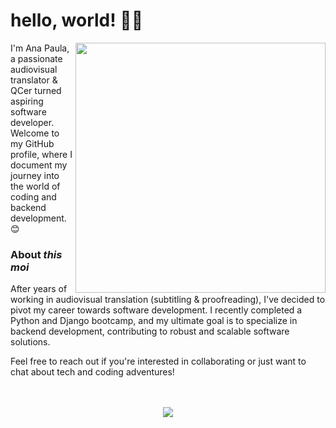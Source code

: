 # hello, world! 🖖🏻
<img align="right" src="https://i.ibb.co/M1DnsDR/developer-girl.gif" width="400">

I'm Ana Paula, a passionate audiovisual translator & QCer turned aspiring software developer. Welcome to my GitHub profile, where I document my journey into the world of coding and backend development. 😊

### About *this moi*
After years of working in audiovisual translation (subtitling & proofreading), I've decided to pivot my career towards software development. I recently completed a Python and Django bootcamp, and my ultimate goal is to specialize in backend development, contributing to robust and scalable software solutions.

Feel free to reach out if you're interested in collaborating or just want to chat about tech and coding adventures!
<br clear="right"/>
<br>
<br><p align="center">
<img src="https://skillicons.dev/icons?i=java,python,c,javascript,git,github,django,flask,sqlite,vscode,postman,mongodb,bootstrap,markdown" />
</p>
